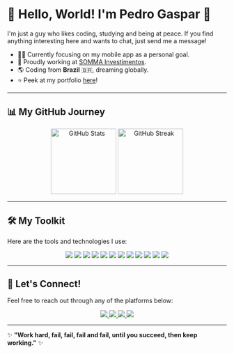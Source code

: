 # 👋 Hello, World! I'm **Pedro Gaspar** 🚀

I'm just a guy who likes coding, studying and being at peace. If you find anything interesting here and wants to chat, just send me a message!

- 👨‍💻 Currently focusing on my mobile app as a personal goal.  
- 💼 Proudly working at [SOMMA Investimentos](https://www.sommainvestimentos.com.br/sobre-nos-v24/).  
- 🌎 Coding from **Brazil** 🇧🇷, dreaming globally.  
- ⭐ Peek at my portfolio [here](https://meu-portfolio-pied-ten.vercel.app)!  

---

## 📊 My GitHub Journey

<div align="center">
    <img height="150px" src="https://github-readme-stats.vercel.app/api?username=PedroHGaspar&theme=radical&show_icons=true&hide_border=true&count_private=true" alt="GitHub Stats">
    <img height="150px" src="https://github-readme-streak-stats.herokuapp.com/?user=PedroHGaspar&theme=radical&hide_border=true" alt="GitHub Streak">
</div>

---

## 🛠️ My Toolkit

Here are the tools and technologies I use:

<div align="center">
    <img src="https://img.shields.io/badge/JavaScript-F7DF1E?style=for-the-badge&logo=javascript&logoColor=black" />
    <img src="https://img.shields.io/badge/TypeScript-007ACC?style=for-the-badge&logo=typescript&logoColor=white" />
    <img src="https://img.shields.io/badge/React-61DAFB?style=for-the-badge&logo=react&logoColor=black" />
    <img src="https://img.shields.io/badge/Next.js-000000?style=for-the-badge&logo=next.js&logoColor=white" />
    <img src="https://img.shields.io/badge/Dart-0175C2?style=for-the-badge&logo=dart&logoColor=white" />
    <img src="https://img.shields.io/badge/Flutter-02569B?style=for-the-badge&logo=flutter&logoColor=white" />
    <img src="https://img.shields.io/badge/HTML-E34F26?style=for-the-badge&logo=html5&logoColor=white" />
    <img src="https://img.shields.io/badge/CSS-1572B6?style=for-the-badge&logo=css3&logoColor=white" />
    <img src="https://img.shields.io/badge/Tailwind_CSS-38B2AC?style=for-the-badge&logo=tailwind-css&logoColor=white" />
    <img src="https://img.shields.io/badge/Chart.js-F5788D?style=for-the-badge&logo=chart.js&logoColor=white" />
    <img src="https://img.shields.io/badge/jQuery-0769AD?style=for-the-badge&logo=jquery&logoColor=white" />
    <img src="https://img.shields.io/badge/Firebase-FFCA28?style=for-the-badge&logo=firebase&logoColor=black" />
</div>

---

## 💬 Let's Connect!
 
Feel free to reach out through any of the platforms below:

<div align="center">
    <a href="https://www.linkedin.com/in/pedro-henrique-gaspar-826978239/">
        <img src="https://img.shields.io/badge/-LinkedIn-0077B5?style=for-the-badge&logo=linkedin&logoColor=white" />
    </a>
    <a href="mailto:pedraoh498@gmail.com">
        <img src="https://img.shields.io/badge/Gmail-D14836?style=for-the-badge&logo=gmail&logoColor=white" />
    </a>
    <a href="https://www.instagram.com/pedroggaspar">
        <img src="https://img.shields.io/badge/Instagram-E4405F?style=for-the-badge&logo=instagram&logoColor=white" />
    </a>
    <a href="mailto:ordep12@hotmail.com.br">
        <img src="https://img.shields.io/badge/Outlook-0078D4?style=for-the-badge&logo=microsoft-outlook&logoColor=white" />
    </a>
</div>

---


✨ **"Work hard, fail, fail, fail and fail, until you succeed, then keep working."** ✨


